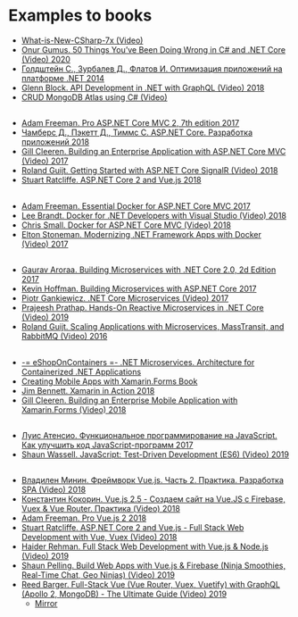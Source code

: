 # Examples to books

- [What-is-New-CSharp-7x (Video)](https://github.com/Ky7m/DemoCode)
- [Onur Gumus. 50 Things You’ve Been Doing Wrong in C# and .NET Core (Video) 2020](https://github.com/PacktPublishing/50-Things-You-ve-Been-Doing-Wrong-in-C-and-.NET-Core)
- [Голдштейн С., Зурбалев Д., Флатов И. Оптимизация приложений на платформе .NET 2014](https://github.com/Apress/pro-.net-perf)
- [Glenn Block. API Development in .NET with GraphQL (Video) 2018](https://github.com/Perkovsky/API-Development-in-.NET-with-GraphQL)
- [CRUD MongoDB Atlas using C# (Video)](https://github.com/areaintel/c-sharp-asp-net-web-app-crud-with-mongodb-atlas)
##
- [Adam Freeman. Pro ASP.NET Core MVC 2, 7th edition 2017](https://github.com/Apress/pro-asp.net-core-mvc-2)
- [Чамберс Д., Пэкетт Д., Тиммс С. ASP.NET Core. Разработка приложений 2018](https://github.com/AspNetMonsters/AlpineSkiHouse)
- [Gill Cleeren. Building an Enterprise Application with ASP.NET Core MVC (Video) 2017](https://github.com/GillCleeren/BethanysPieShop)
- [Roland Guijt. Getting Started with ASP.NET Core SignalR (Video) 2018](https://github.com/RolandGuijt/GettingStartedWithSignalR)
- [Stuart Ratcliffe. ASP.NET Core 2 and Vue.js 2018](https://github.com/PacktPublishing/ASP.NET-Core-2-and-Vue.js)
##
- [Adam Freeman. Essential Docker for ASP.NET Core MVC 2017](https://github.com/Apress/esntl-docker-for-asp.net-core-mvc)
- [Lee Brandt. Docker for .NET Developers with Visual Studio (Video) 2018](https://github.com/Perkovsky/Docker-for-.NET-Developers-with-Visual-Studio)
- [Chris Small. Docker for ASP.NET Core MVC (Video) 2018](https://github.com/PacktPublishing/Docker-for-ASP.NET-Core-MVC-)
- [Elton Stoneman. Modernizing .NET Framework Apps with Docker (Video) 2017](https://github.com/sixeyed/ndc-london-2017)
##
- [Gaurav Aroraa. Building Microservices with .NET Core 2.0, 2d Edition 2017](https://github.com/PacktPublishing/Building-Microservices-with-.NET-Core-2.0-Second-Edition)
- [Kevin Hoffman. Building Microservices with ASP.NET Core 2017](https://github.com/microservices-aspnetcore)
- [Piotr Gankiewicz. .NET Core Microservices (Video) 2017](https://github.com/PacktPublishing/.NET-Core-Microservices)
- [Prajeesh Prathap. Hands-On Reactive Microservices in .NET Core (Video) 2019](https://github.com/PacktPublishing/Hands-On-Reactive-Microservices-in-.NET-Core-3)
- [Roland Guijt. Scaling Applications with Microservices, MassTransit, and RabbitMQ (Video) 2016](https://github.com/Perkovsky/Scaling-Applications-with-Microservices-MassTransit-and-RabbitMQ)
##
- [-= eShopOnContainers =- .NET Microservices. Architecture for Containerized .NET Applications](https://github.com/dotnet-architecture/eShopOnContainers)
- [Creating Mobile Apps with Xamarin.Forms Book](https://github.com/xamarin/xamarin-forms-book-samples)
- [Jim Bennett. Xamarin in Action 2018](https://www.manning.com/books/xamarin-in-action)
- [Gill Cleeren. Building an Enterprise Mobile Application with Xamarin.Forms (Video) 2018](https://github.com/GillCleeren/BethanysPieShopMobile)
##
- [Луис Атенсио. Функциональное программирование на JavaScript. Как улучшить код JavaScript-программ 2017](https://github.com/luijar/functional-programming-js)
- [Shaun Wassell. JavaScript: Test-Driven Development (ES6) (Video) 2019](https://github.com/Perkovsky/JavaScript-TDD-ES6)
##
- [Владилен Минин. Фреймворк Vue.js. Часть 2. Практика. Разработка SPA (Video) 2018](https://github.com/vladilenm/vue-practice)
- [Константин Кокорин. Vue.js 2.5 - Создаем сайт на Vue.JS с Firebase, Vuex & Vue Router. Практика (Video) 2018](https://github.com/Perkovsky/Vue.js-Kokorin-Practice)
- [Adam Freeman. Pro Vue.js 2 2018](https://github.com/Apress/pro-vue-js-2)
- [Stuart Ratcliffe. ASP.NET Core 2 and Vue.js - Full Stack Web Development with Vue, Vuex (Video) 2018](https://github.com/PacktPublishing/ASP.NET-Core-2-and-Vue.js)
- [Haider Rehman. Full Stack Web Development with Vue.js & Node.js (Video) 2019](https://github.com/PacktPublishing/Full-Stack-Web-Development-With-Vue.js-and-Node.js)
- [Shaun Pelling. Build Web Apps with Vue.js & Firebase (Ninja Smoothies, Real-Time Chat, Geo Ninjas) (Video) 2019](https://github.com/crea00/vue-firebase)
- [Reed Barger. Full-Stack Vue (Vue Router, Vuex, Vuetify) with GraphQL (Apollo 2, MongoDB) - The Ultimate Guide (Video) 2019](https://github.com/peelmicro/full-stack-vue-with-graphql-the-ultimate-guide)
  * [Mirror](https://github.com/PacktPublishing/Full-Stack-Vue-with-GraphQL---The-Ultimate-Guide)
